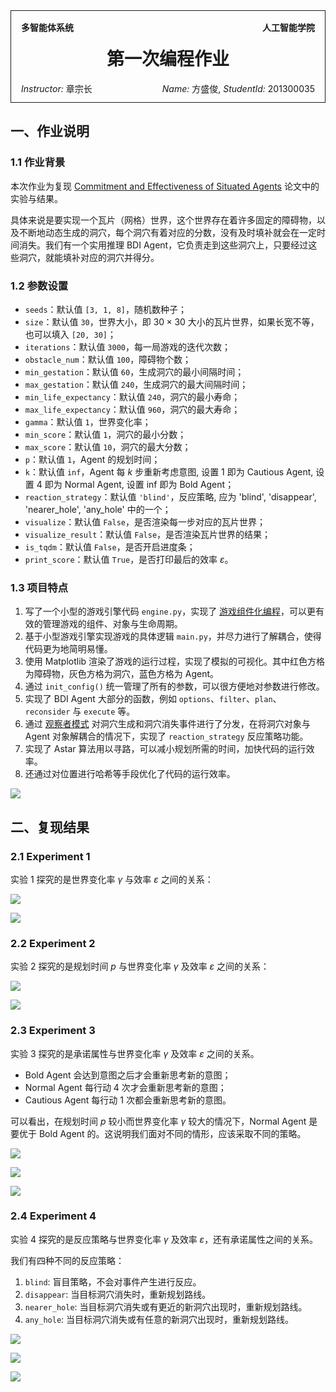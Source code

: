 <style>
.title-box {
    border-style: solid;
    border-width: 1px;
    padding: 16px;
    padding-bottom: 32px;
}
</style>

<div class="title-box">
    <div>
        <b style="float: left;">多智能体系统</b>
        <b style="float: right;">人工智能学院</b>
    </div>
    <h1 style="text-align: center;">第一次编程作业</h1>
    <div>
        <span style="float: left;"><i>Instructor:</i> 章宗长</span>
        <span style="float: right;"><i>Name:</i> 方盛俊, <i>StudentId:</i> 201300035</span>
    </div>
</div>


## 一、作业说明

### 1.1 作业背景

本次作业为复现 [Commitment and Effectiveness of Situated Agents](https://www.ijcai.org/Proceedings/91-1/Papers/014.pdf) 论文中的实验与结果。

具体来说是要实现一个瓦片（网格）世界，这个世界存在着许多固定的障碍物，以及不断地动态生成的洞穴，每个洞穴有着对应的分数，没有及时填补就会在一定时间消失。我们有一个实用推理 BDI Agent，它负责走到这些洞穴上，只要经过这些洞穴，就能填补对应的洞穴并得分。


### 1.2 参数设置

- `seeds`：默认值 `[3, 1, 8]`，随机数种子；
- `size`：默认值 `30`，世界大小，即 $30 \times 30$ 大小的瓦片世界，如果长宽不等，也可以填入 `[20, 30]`；
- `iterations`：默认值 `3000`，每一局游戏的迭代次数；
- `obstacle_num`：默认值 `100`，障碍物个数；
- `min_gestation`：默认值 `60`，生成洞穴的最小间隔时间；
- `max_gestation`：默认值 `240`，生成洞穴的最大间隔时间；
- `min_life_expectancy`：默认值 `240`，洞穴的最小寿命；
- `max_life_expectancy`：默认值 `960`，洞穴的最大寿命；
- `gamma`：默认值 `1`，世界变化率；
- `min_score`：默认值 `1`，洞穴的最小分数；
- `max_score`：默认值 `10`，洞穴的最大分数；
- `p`：默认值 `1`，Agent 的规划时间；
- `k`：默认值 `inf`，Agent 每 $k$ 步重新考虑意图, 设置 1 即为 Cautious Agent, 设置 4 即为 Normal Agent, 设置 inf 即为 Bold Agent；
- `reaction_strategy`：默认值 `'blind'`，反应策略, 应为 'blind', 'disappear', 'nearer_hole', 'any_hole' 中的一个；
- `visualize`：默认值 `False`，是否渲染每一步对应的瓦片世界；
- `visualize_result`：默认值 `False`，是否渲染瓦片世界的结果；
- `is_tqdm`：默认值 `False`，是否开启进度条；
- `print_score`：默认值 `True`，是否打印最后的效率 $\varepsilon$。


### 1.3 项目特点

1. 写了一个小型的游戏引擎代码 `engine.py`，实现了 [游戏组件化编程](https://gpp.tkchu.me/component.html)，可以更有效的管理游戏的组件、对象与生命周期。
2. 基于小型游戏引擎实现游戏的具体逻辑 `main.py`，并尽力进行了解耦合，使得代码更为地简明易懂。
3. 使用 Matplotlib 渲染了游戏的运行过程，实现了模拟的可视化。其中红色方格为障碍物，灰色方格为洞穴，蓝色方格为 Agent。
4. 通过 `init_config()` 统一管理了所有的参数，可以很方便地对参数进行修改。
5. 实现了 BDI Agent 大部分的函数，例如 `options`、`filter`、`plan`、`reconsider` 与 `execute` 等。
6. 通过 [观察者模式](https://refactoringguru.cn/design-patterns/observer) 对洞穴生成和洞穴消失事件进行了分发，在将洞穴对象与 Agent 对象解耦合的情况下，实现了 `reaction_strategy` 反应策略功能。
7. 实现了 Astar 算法用以寻路，可以减小规划所需的时间，加快代码的运行效率。
8. 还通过对位置进行哈希等手段优化了代码的运行效率。

![](./images/tile_world.png)

## 二、复现结果

### 2.1 Experiment 1

实验 1 探究的是世界变化率 $\gamma$ 与效率 $\varepsilon$ 之间的关系：

![](./images/figure1.png)

![](./images/figure2.png)


### 2.2 Experiment 2

实验 2 探究的是规划时间 $p$ 与世界变化率 $\gamma$ 及效率 $\varepsilon$ 之间的关系：

![](./images/figure3.png)

![](./images/figure4.png)


### 2.3 Experiment 3

实验 3 探究的是承诺属性与世界变化率 $\gamma$ 及效率 $\varepsilon$ 之间的关系。

- Bold Agent 会达到意图之后才会重新思考新的意图；
- Normal Agent 每行动 4 次才会重新思考新的意图；
- Cautious Agent 每行动 1 次都会重新思考新的意图。

可以看出，在规划时间 $p$ 较小而世界变化率 $\gamma$ 较大的情况下，Normal Agent 是要优于 Bold Agent 的。这说明我们面对不同的情形，应该采取不同的策略。

![](./images/figure5.png)

![](./images/figure6.png)

![](./images/figure7.png)


### 2.4 Experiment 4

实验 4 探究的是反应策略与世界变化率 $\gamma$ 及效率 $\varepsilon$，还有承诺属性之间的关系。

我们有四种不同的反应策略：

1. `blind`: 盲目策略，不会对事件产生进行反应。
2. `disappear`: 当目标洞穴消失时，重新规划路线。
3. `nearer_hole`: 当目标洞穴消失或有更近的新洞穴出现时，重新规划路线。
4. `any_hole`: 当目标洞穴消失或有任意的新洞穴出现时，重新规划路线。

![](./images/figure8.png)

![](./images/figure9.png)

![](./images/figure10.png)

